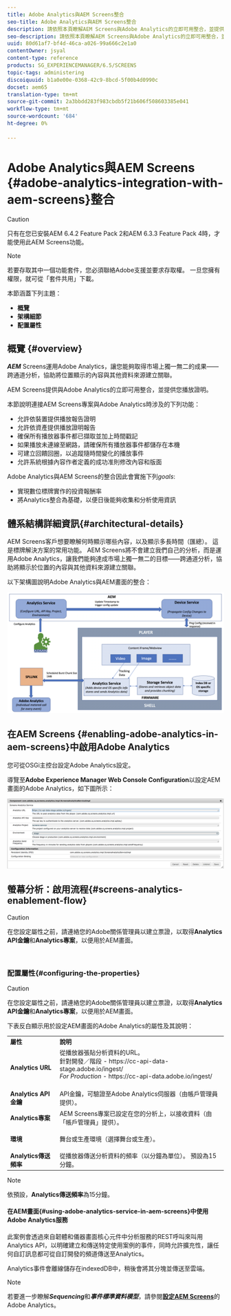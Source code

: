 ```yaml
---
title: Adobe Analytics與AEM Screens整合
seo-title: Adobe Analytics與AEM Screens整合
description: 請依照本頁瞭解AEM Screens與Adobe Analytics的立即可用整合，並提供您播放證明。
seo-description: 請依照本頁瞭解AEM Screens與Adobe Analytics的立即可用整合，並提供您播放證明。
uuid: 80d61af7-bf4d-46ca-a026-99a666c2e1a0
contentOwner: jsyal
content-type: reference
products: SG_EXPERIENCEMANAGER/6.5/SCREENS
topic-tags: administering
discoiquuid: b1a0e00e-0368-42c9-8bcd-5f00b4d0990c
docset: aem65
translation-type: tm+mt
source-git-commit: 2a3bbdd283f983cbdb5f21b606f508603385e041
workflow-type: tm+mt
source-wordcount: '684'
ht-degree: 0%

---
```



# Adobe Analytics與AEM Screens {#adobe-analytics-integration-with-aem-screens}整合

>[!CAUTION]
>
>只有在您已安裝AEM 6.4.2 Feature Pack 2和AEM 6.3.3 Feature Pack 4時，才能使用此AEM Screens功能。

>[!NOTE]
>
>若要存取其中一個功能套件，您必須聯絡Adobe支援並要求存取權。 一旦您擁有權限，就可從「套件共用」下載。

本節涵蓋下列主題：

* **概覽**
* **架構細節**
* **配置屬性**

## 概覽 {#overview}

***AEM*** Screens運用Adobe Analytics，讓您能夠取得市場上獨一無二的成果——跨通道分析，協助將位置顯示的內容與其他資料來源建立關聯。

AEM Screens提供與Adobe Analytics的立即可用整合，並提供您播放證明。

本節說明連接AEM Screens專案與Adobe Analytics時涉及的下列功能：

* 允許依裝置提供播放報告證明
* 允許依資產提供播放證明報告
* 確保所有播放器事件都已擷取並加上時間戳記
* 如果播放未連線至網路，請確保所有播放器事件都儲存在本機
* 可建立回饋回圈，以追蹤隨時間變化的播放事件
* 允許系統根據內容作者定義的成功准則修改內容和版面

Adobe Analytics與AEM Screens的整合因此會實施下列&#x200B;*goals*:

* 實現數位標牌實作的投資報酬率
* 將Analytics整合為基礎，以便日後能夠收集和分析使用資訊

## 體系結構詳細資訊{#architectural-details}

AEM Screens客戶想要瞭解何時顯示哪些內容，以及顯示多長時間（匯總）。 這是標牌解決方案的常用功能。 AEM Screens將不會建立我們自己的分析，而是運用Adobe Analytics，讓我們能夠達成市場上獨一無二的目標——跨通道分析，協助將顯示於位置的內容與其他資料來源建立關聯。

以下架構圖說明Adobe Analytics與AEM畫面的整合：

![screen_shot_2018-09-12at85611am](assets/screen_shot_2018-09-12at85611am.png)

## 在AEM Screens {#enabling-adobe-analytics-in-aem-screens}中啟用Adobe Analytics

您可從OSGi主控台設定Adobe Analytics設定。

導覽至&#x200B;**Adobe Experience Manager Web Console Configuration**&#x200B;以設定AEM畫面的Adobe Analytics，如下圖所示：

![screen_shot_2018-09-04at25550pm](assets/screen_shot_2018-09-04at25550pm.png)

## 螢幕分析：啟用流程{#screens-analytics-enablement-flow}

>[!CAUTION]
>
>在您設定屬性之前，請連絡您的Adobe關係管理員以建立票證，以取得&#x200B;**Analytics API金鑰**&#x200B;和&#x200B;**Analytics專案**，以便用於AEM畫面。

![]()

### 配置屬性{#configuring-the-properties}

>[!CAUTION]
>
>在您設定屬性之前，請連絡您的Adobe關係管理員以建立票證，以取得&#x200B;**Analytics API金鑰**&#x200B;和&#x200B;**Analytics專案**，以便用於AEM畫面。

下表反白顯示用於設定AEM畫面的Adobe Analytics的屬性及其說明：

<table>
 <tbody>
  <tr>
   <td><strong>屬性</strong></td>
   <td><strong>說明</strong></td>
  </tr>
  <tr>
   <td><strong>Analytics URL</strong></td>
   <td>從播放器張貼分析資料的URL。 <br>
   針對開發／階段</em> - https://cc-api-data-stage.adobe.io/ingest/<br /> <em> For Production</em> - https://cc-api-data.adobe.io/ingest/</em><br /> <br /></td>
  </tr>
  <tr>
   <td><strong>Analytics API金鑰</strong></td>
   <td>API金鑰，可驗證至Adobe Analytics伺服器（由帳戶管理員提供）。</td>
  </tr>
  <tr>
   <td><strong>Analytics專案</strong></td>
   <td>AEM Screens專案已設定在您的分析上，以接收資料（由「帳戶管理員」提供）。</td>
  </tr>
  <tr>
   <td><strong>環境</strong></td>
   <td><p>舞台或生產環境（選擇舞台或生產）。</p></td>
  </tr>
  <tr>
   <td><strong>Analytics傳送頻率</strong></td>
   <td>從播放器傳送分析資料的頻率（以分鐘為單位）。 預設為15分鐘。</td>
  </tr>
 </tbody>
</table>

>[!NOTE]
>
>依預設，**Analytics傳送頻率**&#x200B;為15分鐘。

#### 在AEM畫面{#using-adobe-analytics-service-in-aem-screens}中使用Adobe Analytics服務

此案例會透過來自韌體和儀器畫面核心元件中分析服務的REST呼叫來叫用Analytics API，以明確建立和傳送特定使用案例的事件，同時允許擴充性，讓任何自訂訊息都可從自訂開發的頻道傳送至Analytics。

Analytics事件會離線儲存在indexedDB中，稍後會將其分塊並傳送至雲端。

>[!NOTE]
>
>若要進一步瞭解&#x200B;***Sequencing***&#x200B;和&#x200B;***事件標準資料模型***，請參閱&#x200B;**[設定AEM Screens](configuring-adobe-analytics-aem-screens.md)**&#x200B;的Adobe Analytics。

